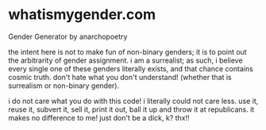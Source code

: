 # whatismygender.com
Gender Generator
by anarchopoetry

the intent here is not to make fun of non-binary genders; it is to point out the arbitrarity of gender assignment. i am a surrealist; as such, i believe every single one of these genders literally exists, and that chance contains cosmic truth. don't hate what you don't understand! (whether that is surrealism or non-binary gender).

i do not care what you do with this code! i literally could not care less. use it, reuse it, subvert it, sell it, print it out, ball it up and throw it at republicans. it makes no difference to me! just don't be a dick, k? thx!!
